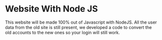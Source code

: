 ﻿# Website With Node JS

This website will be made 100% out of Javascript with NodeJS. All the user data from the old site is still present, we developed a code to convert the old accounts to the new ones so your login will still work.